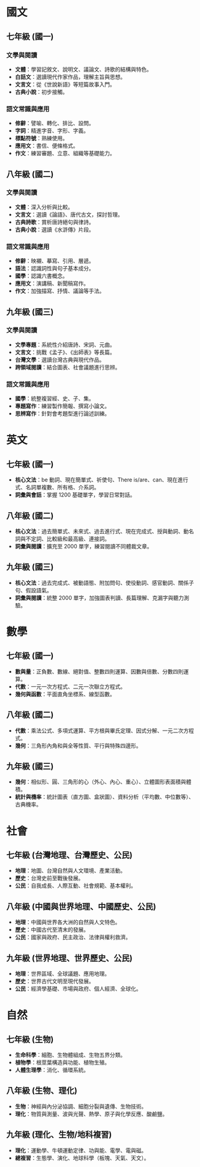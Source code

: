 # 國文

## 七年級 (國一)

### 文學與閱讀
- **文體**：學習記敘文、說明文、議論文、詩歌的結構與特色。
- **白話文**：選讀現代作家作品，理解主旨與思想。
- **文言文**：從《世說新語》等短篇故事入門。
- **古典小說**：初步接觸。

### 語文常識與應用
- **修辭**：譬喻、轉化、排比、設問。
- **字詞**：精進字音、字形、字義。
- **標點符號**：熟練使用。
- **應用文**：書信、便條格式。
- **作文**：練習審題、立意、組織等基礎能力。

## 八年級 (國二)

### 文學與閱讀
- **文體**：深入分析與比較。
- **文言文**：選讀《論語》、唐代古文，探討哲理。
- **古典詩歌**：賞析唐詩絕句與律詩。
- **古典小說**：選讀《水滸傳》片段。

### 語文常識與應用
- **修辭**：映襯、摹寫、引用、層遞。
- **語法**：認識詞性與句子基本成分。
- **國學**：認識六書概念。
- **應用文**：演講稿、新聞稿寫作。
- **作文**：加強描寫、抒情、議論等手法。

## 九年級 (國三)

### 文學與閱讀
- **文學專題**：系統性介紹唐詩、宋詞、元曲。
- **文言文**：挑戰《孟子》、《出師表》等長篇。
- **台灣文學**：選讀台灣古典與現代作品。
- **跨領域閱讀**：結合圖表、社會議題進行思辨。

### 語文常識與應用
- **國學**：統整複習經、史、子、集。
- **專題寫作**：練習製作簡報、撰寫小論文。
- **思辨寫作**：針對會考題型進行論述訓練。

# 英文

## 七年級 (國一)
- **核心文法**：be 動詞、現在簡單式、祈使句、There is/are、can、現在進行式、名詞單複數、所有格、介系詞。
- **詞彙與會話**：掌握 1200 基礎單字，學習日常對話。

## 八年級 (國二)
- **核心文法**：過去簡單式、未來式、過去進行式、現在完成式、授與動詞、動名詞與不定詞、比較級和最高級、連接詞。
- **詞彙與閱讀**：擴充至 2000 單字，練習閱讀不同體裁文章。

## 九年級 (國三)
- **核心文法**：過去完成式、被動語態、附加問句、使役動詞、感官動詞、關係子句、假設語氣。
- **詞彙與閱讀**：統整 2000 單字，加強圖表判讀、長篇理解、克漏字與聽力測驗。

# 數學

## 七年級 (國一)
- **數與量**：正負數、數線、絕對值、整數四則運算、因數與倍數、分數四則運算。
- **代數**：一元一次方程式、二元一次聯立方程式。
- **幾何與函數**：平面直角坐標系、線型函數。

## 八年級 (國二)
- **代數**：乘法公式、多項式運算、平方根與畢氏定理、因式分解、一元二次方程式。
- **幾何**：三角形內角和與全等性質、平行與特殊四邊形。

## 九年級 (國三)
- **幾何**：相似形、圓、三角形的心（外心、內心、重心）、立體圖形表面積與體積。
- **統計與機率**：統計圖表（直方圖、盒狀圖）、資料分析（平均數、中位數等）、古典機率。

# 社會

## 七年級 (台灣地理、台灣歷史、公民)
- **地理**：地圖、台灣自然與人文環境、產業活動。
- **歷史**：台灣史前至戰後發展。
- **公民**：自我成長、人際互動、社會規範、基本權利。

## 八年級 (中國與世界地理、中國歷史、公民)
- **地理**：中國與世界各大洲的自然與人文特色。
- **歷史**：中國古代至清末的發展。
- **公民**：國家與政府、民主政治、法律與權利救濟。

## 九年級 (世界地理、世界歷史、公民)
- **地理**：世界區域、全球議題、應用地理。
- **歷史**：世界古代文明至現代發展。
- **公民**：經濟學基礎、市場與政府、個人經濟、全球化。

# 自然

## 七年級 (生物)
- **生命科學**：細胞、生物體組成、生物五界分類。
- **植物學**：根莖葉構造與功能、植物生殖。
- **人體生理學**：消化、循環系統。

## 八年級 (生物、理化)
- **生物**：神經與內分泌協調、細胞分裂與遺傳、生物技術。
- **理化**：物質與測量、波與光聲、熱學、原子與化學反應、酸鹼鹽。

## 九年級 (理化、生物/地科複習)
- **理化**：運動學、牛頓運動定律、功與能、電學、電與磁。
- **總複習**：生態學、演化、地球科學（板塊、天氣、天文）。